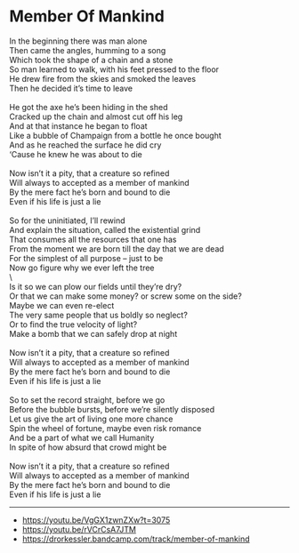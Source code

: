 # Member Of Mankind

In the beginning there was man alone\
Then came the angles, humming to a song\
Which took the shape of a chain and a stone\
So man learned to walk, with his feet pressed to the floor\
He drew fire from the skies and smoked the leaves\
Then he decided it’s time to leave\
\
He got the axe he’s been hiding in the shed\
Cracked up the chain and almost cut off his leg\
And at that instance he began to float\
Like a bubble of Champaign from a bottle he once bought\
And as he reached the surface he did cry\
‘Cause he knew he was about to die\
\
Now isn’t it a pity, that a creature so refined\
Will always to accepted as a member of mankind\
By the mere fact he’s born and bound to die\
Even if his life is just a lie\
\
So for the uninitiated, I’ll rewind\
And explain the situation, called the existential grind\
That consumes all the resources that one has\
From the moment we are born till the day that we are dead\
For the simplest of all purpose – just to be\
Now go figure why we ever left the tree\
\        
Is it so we can plow our fields until they’re dry?\
Or that we can make some money? or screw some on the side?\
Maybe we can even re-elect\
The very same people that us boldly so neglect?\
Or to find the true velocity of light?\
Make a bomb that we can safely drop at night\
\
Now isn’t it a pity, that a creature so refined\
Will always to accepted as a member of mankind\
By the mere fact he’s born and bound to die\
Even if his life is just a lie\
\
So to set the record straight, before we go\
Before the bubble bursts, before we’re silently disposed\
Let us give the art of living one more chance\
Spin the wheel of fortune, maybe even risk romance\
And be a part of what we call Humanity\
In spite of how absurd that crowd might be\
\
Now isn’t it a pity, that a creature so refined\
Will always to accepted as a member of mankind\
By the mere fact he’s born and bound to die\
Even if his life is just a lie

---
- https://youtu.be/VgGX1zwnZXw?t=3075
- https://youtu.be/rVCrCsA7JTM
- https://drorkessler.bandcamp.com/track/member-of-mankind
